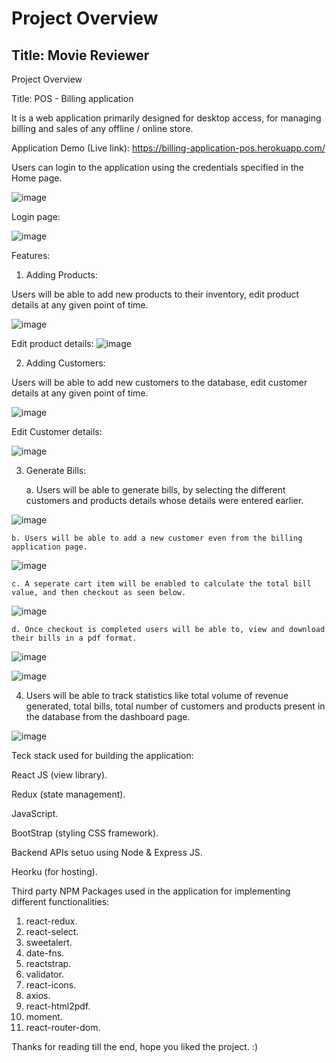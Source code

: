  # Project Overview

## Title: Movie Reviewer
 
 Project Overview

Title: POS - Billing application

It is a web application primarily designed for desktop access, for managing billing and sales of any offline / online store.

Application Demo (Live link): https://billing-application-pos.herokuapp.com/

Users can login to the application using the credentials specified in the Home page.

![image](https://user-images.githubusercontent.com/84494799/121147828-dc186780-c85e-11eb-9313-e93e697fc367.png)

Login page:

![image](https://user-images.githubusercontent.com/84494799/121147930-f4888200-c85e-11eb-952b-68ca19c6bcec.png)


Features:

1. Adding Products:

Users will be able to add new products to their inventory, edit product details at any given point of time.

![image](https://user-images.githubusercontent.com/84494799/121143120-51356e00-c85a-11eb-917e-bff36c871c08.png)

Edit product details:
![image](https://user-images.githubusercontent.com/84494799/121144258-724a8e80-c85b-11eb-9705-a69f6a8747c3.png)

2. Adding Customers: 

Users will be able to add new customers to the database, edit customer details at any given point of time.

![image](https://user-images.githubusercontent.com/84494799/121144485-aa51d180-c85b-11eb-8041-a53be6a530b9.png)

Edit Customer details:

![image](https://user-images.githubusercontent.com/84494799/121144682-da997000-c85b-11eb-98a6-c6a49cb0298e.png)

3. Generate Bills:

    a. Users will be able to generate bills, by selecting the different customers and products details whose details were entered earlier.

![image](https://user-images.githubusercontent.com/84494799/121145155-47ad0580-c85c-11eb-9b7e-c81debeb31e3.png)

    b. Users will be able to add a new customer even from the billing application page.
    
![image](https://user-images.githubusercontent.com/84494799/121146112-4203ef80-c85d-11eb-8c89-ba69f0eded0d.png)

    c. A seperate cart item will be enabled to calculate the total bill value, and then checkout as seen below.
    
 ![image](https://user-images.githubusercontent.com/84494799/121146775-e38b4100-c85d-11eb-944c-537ea14ddbe8.png)

    d. Once checkout is completed users will be able to, view and download their bills in a pdf format.
    
 ![image](https://user-images.githubusercontent.com/84494799/121146973-133a4900-c85e-11eb-8724-d792c0b2dccb.png)

![image](https://user-images.githubusercontent.com/84494799/121147140-3c5ad980-c85e-11eb-8cbe-f704d057516e.png)

4. Users will be able to track statistics like total volume of revenue generated, total bills, total number of customers and products present in the database from the dashboard page.

![image](https://user-images.githubusercontent.com/84494799/121147633-aa070580-c85e-11eb-8aa0-375cd218f215.png)

Teck stack used for building the application:

React JS (view library).

Redux (state management).

JavaScript.

BootStrap (styling CSS framework).

Backend APIs setuo using Node & Express JS.

Heorku (for hosting).

Third party NPM Packages used in the application for implementing different functionalities:

1.	react-redux.
2.	react-select.
3.	sweetalert.
4.	date-fns.
5.	reactstrap. 
6.	validator.
7.	react-icons. 
8.	axios.
9.	react-html2pdf.
10.	moment.
11. react-router-dom.

Thanks for reading till the end, hope you liked the project. :)


